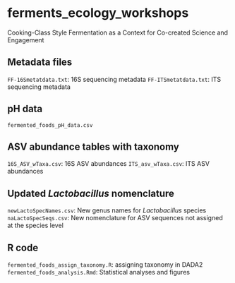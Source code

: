 # ferments_ecology_workshops
Cooking-Class Style Fermentation as a Context for Co-created Science and Engagement

## Metadata files
`FF-16Smetatdata.txt`: 16S sequencing metadata
`FF-ITSmetatdata.txt`: ITS sequencing metadata

## pH data
`fermented_foods_pH_data.csv`

## ASV abundance tables with taxonomy
`16S_ASV_wTaxa.csv`: 16S ASV abundances
`ITS_asv_wTaxa.csv`: ITS ASV abundances

## Updated *Lactobacillus* nomenclature
`newLactoSpecNames.csv`: New genus names for *Lactobacillus* species
`naLactoSpecSeqs.csv`: New nomenclature for ASV sequences not assigned at the species level

## R code
`fermented_foods_assign_taxonomy.R`: assigning taxonomy in DADA2
`fermented_foods_analysis.Rmd`: Statistical analyses and figures


